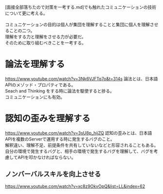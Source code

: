 [面接全部落ちたので対策を一考する.md]でも触れたコミュニケーションの技術について更に考える。<br>
<br>
コミュニケーションの目的は個人が集団を理解することと集団に個人を理解させることの二つ。<br>
理解をする力と理解をさせる力が必要だ。<br>
そのために取り組むべきことを一考する。<br>


# 論法を理解する
https://www.youtube.com/watch?v=3Nk6VJFTq7o&t=314s
論法とは、日本語APIのメゾッド・プロパティである。<br>
Seach and Thinking をする時に論法を駆使すると捗る。<br>
コミュニケーションにも有効。<br>


# 認知の歪みを理解する
https://www.youtube.com/watch?v=3sU8p_hijZQ
認知の歪みとは、日本語APIを複数のServerで運用する時に発生するバグのこと。<br>
解釈違い、理解不足、前提条件を共有していないなどと形容されることもある。<br>
自分の環境で発生するバグと、相手の環境で発生するバグを理解して、バグを考慮してAPIを叩かなければならない。<br>


## ノンバーバルスキルを向上させる
https://www.youtube.com/watch?v=xc8z9OkvOpQ&list=LL&index=62